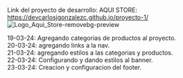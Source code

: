 Link del proyecto de desarrollo: AQUI STORE: https://devcarlosjgonzalezc.github.io/proyecto-1/
![Logo_Aqui_Store-removebg-preview](https://github.com/DevCarlosJGonzalezC/proyecto-1/assets/146993750/085ac0b0-b861-4938-bc67-1df73349e672)

19-03-24: Agregando categorias de productos al proyecto.            
20-03-24: agregando links a la nav.         
21-03-24: agregando estilos a las categorias y productos.        
22-03-24: Configurando y dando estilos al banner.     
23-03-24: Creacion y configuracion del footer.


